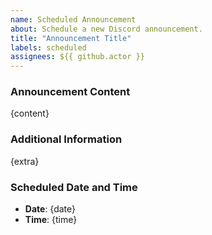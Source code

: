 ```yaml
---
name: Scheduled Announcement
about: Schedule a new Discord announcement.
title: "Announcement Title"
labels: scheduled
assignees: ${{ github.actor }}
---
```


### Announcement Content
{content}

### Additional Information
{extra}

### Scheduled Date and Time
<!-- Format: YYYY-MM-DD HH:MM (24-hour) -->
- **Date**: {date} <!-- YYYY-MM-DD -->
- **Time**: {time} <!-- HH:MM -->
